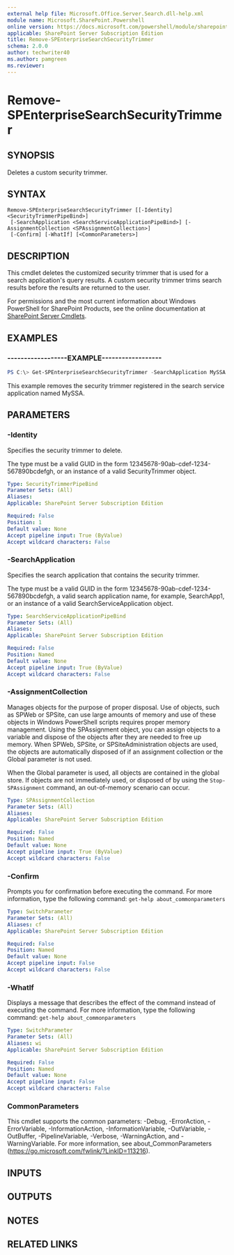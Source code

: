 ```yaml
---
external help file: Microsoft.Office.Server.Search.dll-help.xml
module name: Microsoft.SharePoint.Powershell
online version: https://docs.microsoft.com/powershell/module/sharepoint-server/remove-spenterprisesearchsecuritytrimmer
applicable: SharePoint Server Subscription Edition
title: Remove-SPEnterpriseSearchSecurityTrimmer
schema: 2.0.0
author: techwriter40
ms.author: pamgreen
ms.reviewer: 
---
```


# Remove-SPEnterpriseSearchSecurityTrimmer

## SYNOPSIS
Deletes a custom security trimmer.


## SYNTAX

```
Remove-SPEnterpriseSearchSecurityTrimmer [[-Identity] <SecurityTrimmerPipeBind>]
 [-SearchApplication <SearchServiceApplicationPipeBind>] [-AssignmentCollection <SPAssignmentCollection>]
 [-Confirm] [-WhatIf] [<CommonParameters>]
```

## DESCRIPTION
This cmdlet deletes the customized security trimmer that is used for a search application's query results.
A custom security trimmer trims search results before the results are returned to the user.

For permissions and the most current information about Windows PowerShell for SharePoint Products, see the online documentation at [SharePoint Server Cmdlets](https://docs.microsoft.com/powershell/sharepoint/sharepoint-server/sharepoint-server-cmdlets).


## EXAMPLES

### ------------------EXAMPLE------------------
```powershell
PS C:\> Get-SPEnterpriseSearchSecurityTrimmer -SearchApplication MySSA |  Remove-SPEnterpriseSearchSecurityTrimmer
```

This example removes the security trimmer registered in the search service application named MySSA.


## PARAMETERS

### -Identity
Specifies the security trimmer to delete.

The type must be a valid GUID in the form 12345678-90ab-cdef-1234-567890bcdefgh, or an instance of a valid SecurityTrimmer object.

```yaml
Type: SecurityTrimmerPipeBind
Parameter Sets: (All)
Aliases: 
Applicable: SharePoint Server Subscription Edition

Required: False
Position: 1
Default value: None
Accept pipeline input: True (ByValue)
Accept wildcard characters: False
```

### -SearchApplication
Specifies the search application that contains the security trimmer.

The type must be a valid GUID in the form 12345678-90ab-cdef-1234-567890bcdefgh, a valid search application name, for example, SearchApp1, or an instance of a valid SearchServiceApplication object.

```yaml
Type: SearchServiceApplicationPipeBind
Parameter Sets: (All)
Aliases: 
Applicable: SharePoint Server Subscription Edition

Required: False
Position: Named
Default value: None
Accept pipeline input: True (ByValue)
Accept wildcard characters: False
```

### -AssignmentCollection
Manages objects for the purpose of proper disposal.
Use of objects, such as SPWeb or SPSite, can use large amounts of memory and use of these objects in Windows PowerShell scripts requires proper memory management.
Using the SPAssignment object, you can assign objects to a variable and dispose of the objects after they are needed to free up memory.
When SPWeb, SPSite, or SPSiteAdministration objects are used, the objects are automatically disposed of if an assignment collection or the Global parameter is not used.

When the Global parameter is used, all objects are contained in the global store.
If objects are not immediately used, or disposed of by using the `Stop-SPAssignment` command, an out-of-memory scenario can occur.

```yaml
Type: SPAssignmentCollection
Parameter Sets: (All)
Aliases: 
Applicable: SharePoint Server Subscription Edition

Required: False
Position: Named
Default value: None
Accept pipeline input: True (ByValue)
Accept wildcard characters: False
```

### -Confirm
Prompts you for confirmation before executing the command.
For more information, type the following command: `get-help about_commonparameters`

```yaml
Type: SwitchParameter
Parameter Sets: (All)
Aliases: cf
Applicable: SharePoint Server Subscription Edition

Required: False
Position: Named
Default value: None
Accept pipeline input: False
Accept wildcard characters: False
```

### -WhatIf
Displays a message that describes the effect of the command instead of executing the command.
For more information, type the following command: `get-help about_commonparameters`

```yaml
Type: SwitchParameter
Parameter Sets: (All)
Aliases: wi
Applicable: SharePoint Server Subscription Edition

Required: False
Position: Named
Default value: None
Accept pipeline input: False
Accept wildcard characters: False
```

### CommonParameters
This cmdlet supports the common parameters: -Debug, -ErrorAction, -ErrorVariable, -InformationAction, -InformationVariable, -OutVariable, -OutBuffer, -PipelineVariable, -Verbose, -WarningAction, and -WarningVariable. For more information, see about_CommonParameters (https://go.microsoft.com/fwlink/?LinkID=113216).

## INPUTS

## OUTPUTS

## NOTES

## RELATED LINKS
